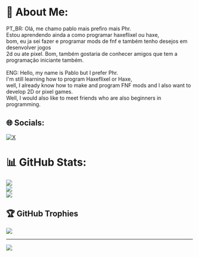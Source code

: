 # 💫 About Me:
PT_BR: Olá, me chamo pablo mais prefiro mais Phr. <br>Estou aprendendo ainda a como programar haxeflixel ou haxe,<br>bom, eu ja sei fazer e programar mods de fnf e também tenho desejos em desenvolver jogos<br>2d ou ate pixel. Bom, também gostaria de conhecer amigos que tem a programação iniciante também.<br><br>ENG: Hello, my name is Pablo but I prefer Phr.<br>I'm still learning how to program Haxeflixel or Haxe,<br>well, I already know how to make and program FNF mods and I also want to develop 2D or pixel games. <br>Well, I would also like to meet friends who are also beginners in programming.


## 🌐 Socials:
[![X](https://img.shields.io/badge/X-black.svg?logo=X&logoColor=white)](https://x.com/https://x.com/Phr10A) 
# 📊 GitHub Stats:
![](https://github-readme-stats.vercel.app/api?username=PhrGamerBR1692&theme=shadow_blue&hide_border=true&include_all_commits=false&count_private=false)<br/>
![](https://nirzak-streak-stats.vercel.app/?user=PhrGamerBR1692&theme=shadow_blue&hide_border=true)<br/>
![](https://github-readme-stats.vercel.app/api/top-langs/?username=PhrGamerBR1692&theme=shadow_blue&hide_border=true&include_all_commits=false&count_private=false&layout=compact)

## 🏆 GitHub Trophies
![](https://github-profile-trophy.vercel.app/?username=PhrGamerBR1692&theme=shadow_blue&no-frame=false&no-bg=true&margin-w=4)

---
[![](https://visitcount.itsvg.in/api?id=PhrGamerBR1692&icon=0&color=0)](https://visitcount.itsvg.in)

<!-- Proudly created with GPRM ( https://gprm.itsvg.in ) -->
